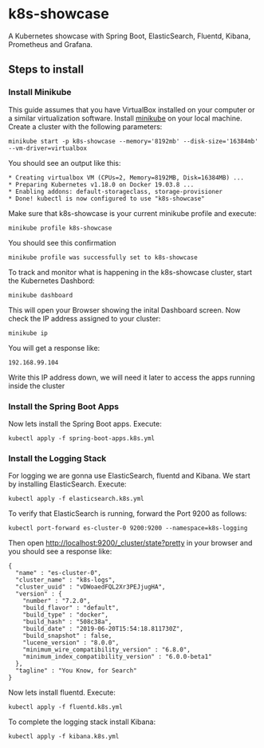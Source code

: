 # k8s-showcase
A Kubernetes showcase with Spring Boot, ElasticSearch, Fluentd, Kibana, Prometheus and Grafana.

## Steps to install

### Install Minikube

This guide assumes that you have VirtualBox installed on your computer or a similar virtualization software.
Install [minikube](https://kubernetes.io/docs/setup/learning-environment/minikube/ "Minukube") on your local machine.
Create a cluster with the following parameters:

	minikube start -p k8s-showcase --memory='8192mb' --disk-size='16384mb' --vm-driver=virtualbox
 
You should see an output like this:

	* Creating virtualbox VM (CPUs=2, Memory=8192MB, Disk=16384MB) ...
	* Preparing Kubernetes v1.18.0 on Docker 19.03.8 ...
	* Enabling addons: default-storageclass, storage-provisioner
	* Done! kubectl is now configured to use "k8s-showcase"

Make sure that k8s-showcase is your current minikube profile and execute:

	minikube profile k8s-showcase
	
You should see this confirmation

	minikube profile was successfully set to k8s-showcase
	
To track and monitor what is happening in the k8s-showcase cluster, start the Kubernetes Dashbord:

	minikube dashboard
	
This will open your Browser showing the inital Dashboard screen. Now check the IP address assigned to your cluster:

	minikube ip
	
You will get a response like:

	192.168.99.104

Write this IP address down, we will need it later to access the apps running inside the cluster

### Install the Spring Boot Apps

Now lets install the Spring Boot apps. Execute:

	kubectl apply -f spring-boot-apps.k8s.yml
	
### Install the Logging Stack

For logging we are gonna use ElasticSearch, fluentd and Kibana. We start by installing ElasticSearch. Execute:	

	kubectl apply -f elasticsearch.k8s.yml

To verify that ElasticSearch is running, forward the Port 9200 as follows:

	kubectl port-forward es-cluster-0 9200:9200 --namespace=k8s-logging
	
Then open <http://localhost:9200/_cluster/state?pretty> in your browser and you should see a response like:

	{
	  "name" : "es-cluster-0",
	  "cluster_name" : "k8s-logs",
	  "cluster_uuid" : "vDWoaedFQL2Xr3PEJjugHA",
	  "version" : {
	    "number" : "7.2.0",
	    "build_flavor" : "default",
	    "build_type" : "docker",
	    "build_hash" : "508c38a",
	    "build_date" : "2019-06-20T15:54:18.811730Z",
	    "build_snapshot" : false,
	    "lucene_version" : "8.0.0",
	    "minimum_wire_compatibility_version" : "6.8.0",
	    "minimum_index_compatibility_version" : "6.0.0-beta1"
	  },
	  "tagline" : "You Know, for Search"
	}
	
Now lets install fluentd. Execute:	

	kubectl apply -f fluentd.k8s.yml
	
To complete the logging stack install Kibana:

	kubectl apply -f kibana.k8s.yml

	